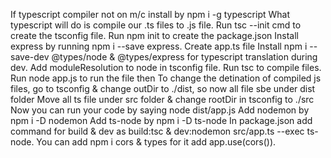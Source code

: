 If typescript compiler not on m/c install by npm i -g typescript
What typescript will do is compile our .ts files to .js file.
Run tsc --init cmd to create the tsconfig file.
Run npm init to create the package.json
Install express by running npm i --save express.
Create app.ts file
Install npm i --save-dev @types/node & @types/express for typescript translation during dev.
Add moduleResolution to node in tsconfig file.
Run tsc to compile files.
Run node app.js to run the file then
To change the detination of compiled js files, go to tsconfig & change outDir to ./dist, so now all file sbe under dist folder
Move all ts file under src folder & change rootDir in tsconfig to ./src
Now you can run your code by saying node dist/app.js
Add nodemon by npm i -D nodemon
Add ts-node by npm i -D ts-node
In package.json add command for build & dev as build:tsc & dev:nodemon src/app.ts --exec ts-node.
You can add npm i cors & types for it add app.use(cors()).